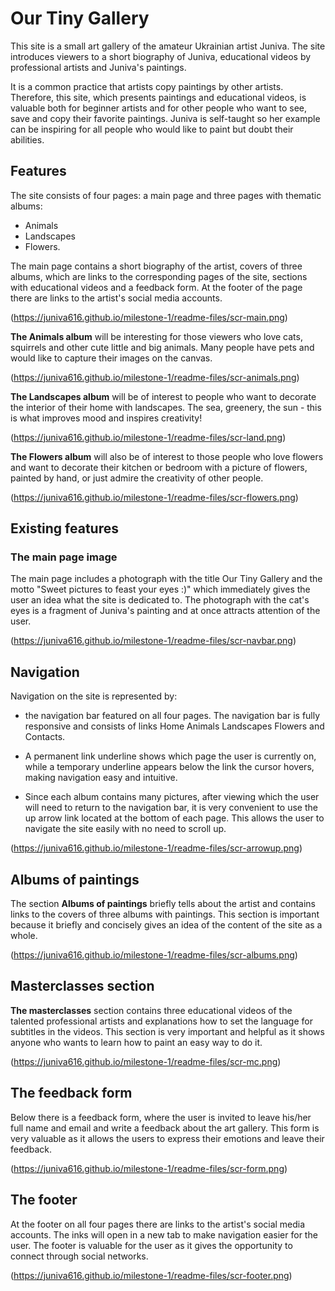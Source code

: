 # Our Tiny Gallery

This site is a small art gallery of the amateur Ukrainian artist Juniva. The site introduces viewers to a short biography of Juniva, educational videos by professional artists and Juniva's paintings.  

It is a common practice that artists copy paintings by other artists. Therefore, this site, which presents paintings and educational videos, is valuable both for beginner artists and for other people who want to see, save and copy their favorite paintings. Juniva is self-taught so her example can be inspiring for all people who would like to paint but doubt their abilities.

## Features

The site consists of four pages: a main page and three pages with thematic albums: 
- Animals 
- Landscapes  
- Flowers.

The main page contains a short biography of the artist, covers of three albums, which are links to the corresponding pages of the site, sections with educational videos and a feedback form. At the footer of the page there are links to the artist's social media accounts.

 (https://juniva616.github.io/milestone-1/readme-files/scr-main.png)

**The Animals album** will be interesting for those viewers who love cats, squirrels and other cute little and big animals. Many people have pets and would like to capture their images on the canvas.

(https://juniva616.github.io/milestone-1/readme-files/scr-animals.png)

**The Landscapes album** will be of interest to people who want to decorate the interior of their home with landscapes. The sea, greenery, the sun - this is what improves mood and inspires creativity! 

(https://juniva616.github.io/milestone-1/readme-files/scr-land.png)

**The Flowers album** will also be of interest to those people who love flowers and want to decorate their kitchen or bedroom with a picture of flowers, painted by hand, or just admire the creativity of other people.

(https://juniva616.github.io/milestone-1/readme-files/scr-flowers.png)


## Existing features


### The main page image

The main page includes a photograph with the title Our Tiny Gallery and the motto "Sweet pictures to feast your eyes :)" which immediately gives the user an idea what the site is dedicated to. The photograph with the cat's eyes is a fragment of Juniva's painting and at once attracts attention of the user.

(https://juniva616.github.io/milestone-1/readme-files/scr-navbar.png)

## Navigation

Navigation on the site is represented by:
- the navigation bar featured on all four pages. The navigation bar is fully responsive and consists of links Home Animals Landscapes Flowers and Contacts.
- A permanent link underline shows which page the user is currently on, while a temporary underline appears below the link the cursor hovers, making navigation easy and intuitive.

- Since each album contains many pictures, after viewing which the user will need to return to the navigation bar, it is very convenient to use the up arrow link located at the bottom of each page. This allows the user to navigate the site  easily with no need to scroll up.

(https://juniva616.github.io/milestone-1/readme-files/scr-arrowup.png)

## Albums of paintings

The section **Albums of paintings** briefly tells about the artist and contains links to the covers of three albums with paintings. This section is important because it briefly and concisely gives an idea of  the content of the site as a whole.

(https://juniva616.github.io/milestone-1/readme-files/scr-albums.png)

## Masterclasses section

**The masterclasses** section contains  three educational videos of the talented professional artists and explanations how to set the language for subtitles in the videos. This section is very important and helpful as it shows anyone who wants to learn how to paint an easy way to do it.

(https://juniva616.github.io/milestone-1/readme-files/scr-mc.png)

## The feedback form

Below there is a feedback form, where the user is invited to leave his/her full name and email and write a feedback about the art gallery.
This form is very valuable as it allows the users to express their emotions and leave their feedback.

(https://juniva616.github.io/milestone-1/readme-files/scr-form.png)

## The footer

 At the footer on all four pages there are links to the artist's social media accounts. The inks will open in a new tab to make navigation easier for the user. The footer is valuable for the user as it gives the opportunity to connect through social networks.

 
(https://juniva616.github.io/milestone-1/readme-files/scr-footer.png)